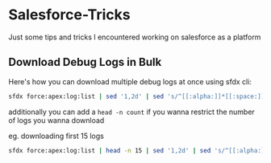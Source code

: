 # Salesforce-Tricks
Just some tips and tricks I encountered working on salesforce as a platform 

## Download Debug Logs in Bulk
Here's how you can download multiple debug logs at once using sfdx cli: 
```bash
sfdx force:apex:log:list | sed '1,2d' | sed 's/^[[:alpha:]]*[[:space:]]*[[:digit:]]*[[:space:]]*//g' | sed 's/[[:space:]].*//g' | while read line; do sfdx force:apex:log:get --logid $line > path_to_log_folder/$line ; done
```

additionally you can add a `head -n count`  if you wanna restrict the number of logs you wanna download

eg. downloading first 15 logs
 ```bash
sfdx force:apex:log:list | head -n 15 | sed '1,2d' | sed 's/^[[:alpha:]]*[[:space:]]*[[:digit:]]*[[:space:]]*//g' | sed 's/[[:space:]].*//g' | while read line; do sfdx force:apex:log:get --logid $line > path_to_log_folder/$line ; done
```
